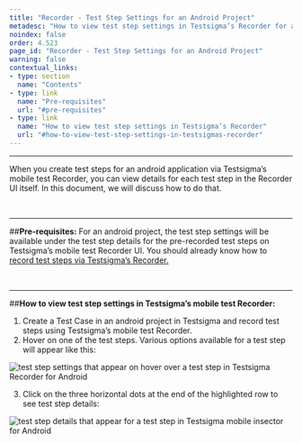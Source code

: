 ```yaml
---
title: "Recorder - Test Step Settings for an Android Project"
metadesc: "How to view test step settings in Testsigma’s Recorder for an android project in Testsigma."
noindex: false
order: 4.523
page_id: "Recorder - Test Step Settings for an Android Project"
warning: false
contextual_links:
- type: section
  name: "Contents"
- type: link
  name: "Pre-requisites"
  url: "#pre-requisites"
- type: link
  name: "How to view test step settings in Testsigma’s Recorder"
  url: "#how-to-view-test-step-settings-in-testsigmas-recorder"
---
```


---

When you create test steps for an android application via Testsigma’s mobile test Recorder, you can view details for each test step in the Recorder UI itself. In this document, we will discuss how to do that.

&emsp;

---
##**Pre-requisites:**
For an android project, the test step settings will be available under the test step details for the pre-recorded test steps on Testsigma’s mobile test Recorder UI. You should already know how to [record test steps via Testsigma’s Recorder.](https://testsigma.com/docs/test-cases/create-steps-recorder/android-apps/overview/)

&emsp;

---
##**How to view test step settings in Testsigma’s mobile test Recorder:**

 1. Create a Test Case in an android project in Testsigma and record test steps using Testsigma’s mobile test Recorder. 
 2. Hover on one of the test steps. Various options available for a test step will appear like this:

![test step settings that appear on hover over a test step in Testsigma Recorder for Android](https://docs.testsigma.com/images/step-settings/test-step-settings-visible-on-hover-test-step-testsigma-Recorder-android.png)

 3. Click on the three horizontal dots at the end of the highlighted row to see test step details:

![test step details that appear for a test step in Testsigma mobile insector for Android](https://docs.testsigma.com/images/step-settings/test-step-details-testsigma-Recorder-android.png)

